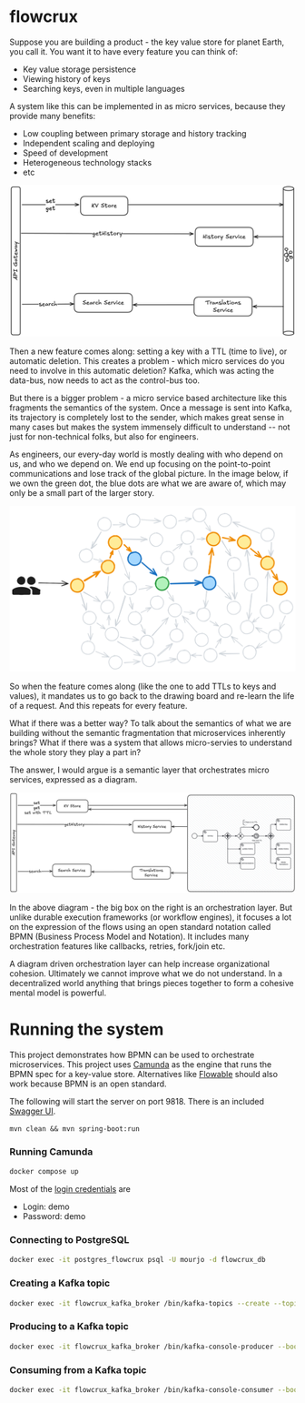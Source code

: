 # flowcrux

Suppose you are building a product - the key value store for planet Earth, you call it. You want it
to have every feature you can think of:

- Key value storage persistence
- Viewing history of keys
- Searching keys, even in multiple languages

A system like this can be implemented in as micro services, because they provide many benefits:

- Low coupling between primary storage and history tracking
- Independent scaling and deploying
- Speed of development
- Heterogeneous technology stacks
- etc

<img src="src/test/resources/kafka-based-data-flow.png" width="600px"/>

Then a new feature comes along: setting a key with a TTL (time to live), or automatic deletion. This
creates a problem - which micro services do you need to involve in this automatic deletion? Kafka,
which was acting the data-bus, now needs to act as the control-bus too.

But there is a bigger problem - a micro service based architecture like this fragments the
semantics of the system. Once a message is sent into Kafka, its trajectory is completely lost to the
sender, which makes great sense in many cases but makes the system immensely difficult to
understand -- not just for non-technical folks, but also for engineers.

As engineers, our every-day world is mostly dealing with who depend on us, and who we depend on. We
end up focusing on the point-to-point communications and lose track of the global picture. In the
image below, if we own the green dot, the blue dots are what we are aware of, which may only be a
small part of the larger story.

<img src="src/test/resources/spaghetti.png" width="600px"/>

So when the feature comes along (like the one to add TTLs to keys and values), it mandates us to go
back to the drawing board and re-learn the life of a request. And this repeats for every feature.

What if there was a better way? To talk about the semantics of what we are building without the
semantic fragmentation that microservices inherently brings? What if there was a system that allows
micro-servies to understand the whole story they play a part in?

The answer, I would argue is a semantic layer that orchestrates micro services, expressed as a
diagram.

<img src="src/test/resources/bpmn-control-flow.png" width="800px"/>

In the above diagram - the big box on the right is an orchestration layer. But unlike durable
execution frameworks (or workflow engines), it focuses a lot on the expression of the flows using an
open standard notation called BPMN (Business Process Model and Notation). It includes many
orchestration features like callbacks, retries, fork/join etc.

A diagram driven orchestration layer can help increase organizational cohesion. Ultimately we cannot
improve what we do not understand. In a decentralized world anything that
brings pieces together to form a cohesive mental model is powerful.

# Running the system

This project demonstrates how BPMN can be used to orchestrate microservices. This project uses
[Camunda](https://github.com/camunda) as the engine that runs the BPMN spec for a
key-value store. Alternatives like [Flowable](https://github.com/flowable/flowable-engine) should
also work because BPMN is an open standard.

The following will start the server on port 9818. There is an
included [Swagger UI](http://localhost:9818/swagger-ui/index.html).

```
mvn clean && mvn spring-boot:run
```

### Running Camunda

```bash
docker compose up
```

Most of
the [login credentials](https://docs.camunda.io/docs/self-managed/setup/deploy/local/docker-compose/?cli=without)
are

- Login: demo
- Password: demo

### Connecting to PostgreSQL

```bash
docker exec -it postgres_flowcrux psql -U mourjo -d flowcrux_db 
```

### Creating a Kafka topic

```bash
docker exec -it flowcrux_kafka_broker /bin/kafka-topics --create --topic flowcrux_ops --bootstrap-server flowcrux_kafka_broker:29092 
```

### Producing to a Kafka topic

```bash
docker exec -it flowcrux_kafka_broker /bin/kafka-console-producer --bootstrap-server flowcrux_kafka_broker:29092 --topic flowcrux_ops
```

### Consuming from a Kafka topic

```bash 
docker exec -it flowcrux_kafka_broker /bin/kafka-console-consumer --bootstrap-server flowcrux_kafka_broker:29092 --topic flowcrux_ops
 ```
